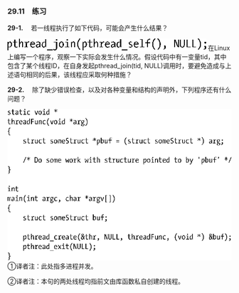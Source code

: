 ### 29.11　练习

**29-1.** 　若一线程执行了如下代码，可能会产生什么结果？



![786.png](../images/786.png)
在Linux上编写一个程序，观察一下实际会发生什么情况。假设代码中有一变量tid，其中包含了某个线程ID，在自身发起pthread_join(tid, NULL)调用时，要避免造成与上述语句相同的后果，该线程应采取何种措施？

**29-2.** 　除了缺少错误检查，以及对各种变量和结构的声明外，下列程序还有什么问题？



![787.png](../images/787.png)
①译者注：此处指多进程并发。

②译者注：本句的两处线程均指前文由库函数私自创建的线程。



